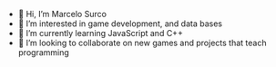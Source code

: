 - 👋 Hi, I’m Marcelo Surco
- 👀 I’m interested in game development, and data bases
- 🌱 I’m currently learning JavaScript and C++
- 💞️ I’m looking to collaborate on new games and projects that teach programming

<!---
marcelo130102/marcelo130102 is a ✨ special ✨ repository because its `README.md` (this file) appears on your GitHub profile.
You can click the Preview link to take a look at your changes.
--->

